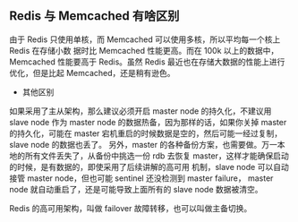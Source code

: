 


## Redis 与 Memcached 有啥区别


由于 Redis 只使用单核，而 Memcached 可以使用多核，所以平均每一个核上 Redis 在存储小数
据时比 Memcached 性能更高。而在 100k 以上的数据中，Memcached 性能要高于 Redis。虽然
Redis 最近也在存储大数据的性能上进行优化，但是比起 Memcached，还是稍有逊色。



+ 其他区别




如果采用了主从架构，那么建议必须开启 master node 的持久化，不建议用 slave node
作为 master node 的数据热备，因为那样的话，如果你关掉 master 的持久化，可能在 master
宕机重启的时候数据是空的，然后可能一经过复制， slave node 的数据也丢了。
另外，master 的各种备份方案，也需要做。万一本地的所有文件丢失了，从备份中挑选一份
rdb 去恢复 master，这样才能确保启动的时候，是有数据的，即使采用了后续讲解的高可用
机制，slave node 可以自动接管 master node，但也可能 sentinel 还没检测到 master failure，
master node 就自动重启了，还是可能导致上面所有的 slave node 数据被清空。



Redis 的高可用架构，叫做 failover 故障转移，也可以叫做主备切换。